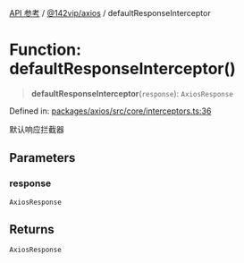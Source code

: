 [API 参考](../../../index.md) / [@142vip/axios](../index.md) / defaultResponseInterceptor

# Function: defaultResponseInterceptor()

> **defaultResponseInterceptor**(`response`): `AxiosResponse`

Defined in: [packages/axios/src/core/interceptors.ts:36](https://github.com/142vip/core-x/blob/15d5bc9ef4bece78c0e60bdf074a2d245f625100/packages/axios/src/core/interceptors.ts#L36)

默认响应拦截器

## Parameters

### response

`AxiosResponse`

## Returns

`AxiosResponse`
